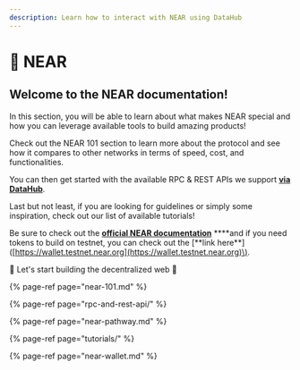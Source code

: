 ```yaml
---
description: Learn how to interact with NEAR using DataHub
---
```


# 🌈 NEAR

## Welcome to the NEAR documentation!

In this section, you will be able to learn about what makes NEAR special and how you can leverage available tools to build amazing products!

Check out the NEAR 101 section to learn more about the protocol and see how it compares to other networks in terms of speed, cost, and functionalities.

You can then get started with the available RPC & REST APIs we support [**via DataHub**](https://datahub.figment.io/sign_up?service=near).

Last but not least, if you are looking for guidelines or simply some inspiration, check out our list of available tutorials!

Be sure to check out the [**official NEAR documentation**](https://docs.near.org/docs/roles/developer/quickstart) **\*\*and if you need tokens to build on testnet, you can check out the \[**link here\*\*\]\([https://wallet.testnet.near.org](https://wallet.testnet.near.org)\).

🚀 Let's start building the decentralized web 🚀

{% page-ref page="near-101.md" %}

{% page-ref page="rpc-and-rest-api/" %}

{% page-ref page="near-pathway.md" %}

{% page-ref page="tutorials/" %}

{% page-ref page="near-wallet.md" %}

